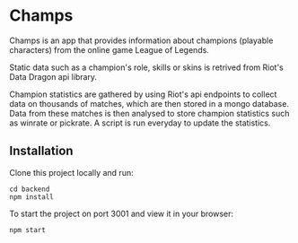 # Champs

Champs is an app that provides information about champions (playable characters) from the online game League of Legends. 

Static data such as a champion's role, skills or skins is retrived from Riot's Data Dragon api library. 

Champion statistics are gathered by using Riot's api endpoints to collect data on thousands of matches, which are then stored in a mongo database. Data from these matches is then analysed to store champion statistics such as winrate or pickrate. A script is run everyday to update the statistics.

## Installation

Clone this project locally and run:

```
cd backend
npm install
```

To start the project on port 3001 and view it in your browser:

`npm start`



